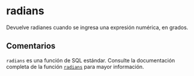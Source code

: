 ﻿---
SidebarGroup: "Funciones matemáticas"
Autogenerated: true
---

# radians

Devuelve radianes cuando se ingresa una expresión numérica, en grados.

## Comentarios 

`radians` es una función de SQL estándar. Consulte la documentación completa de la función [`radians`](https://learn.microsoft.com/es-es/sql/t-sql/functions/radians-transact-sql) para mayor información.
